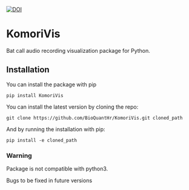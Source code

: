 [![DOI](https://zenodo.org/badge/91787496.svg)](https://zenodo.org/badge/latestdoi/91787496)

# KomoriVis
Bat call audio recording visualization package for Python.

## Installation

You can install the package with pip

```shell
pip install KomoriVis
```

You can install the latest version by cloning the repo:

```shell
git clone https://github.com/BioQuantHr/KomoriVis.git cloned_path
```
And by running the installation with pip:

```shell
pip install -e cloned_path
```

### Warning
Package is not compatible with python3.

Bugs to be fixed in future versions
